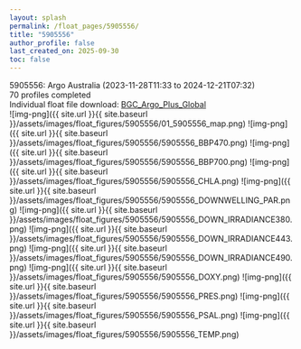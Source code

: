 ```yaml
---
layout: splash
permalink: /float_pages/5905556/
title: "5905556"
author_profile: false
last_created_on: 2025-09-30
toc: false
---
```

 
5905556: Argo Australia (2023-11-28T11:33 to 2024-12-21T07:32)\
70 profiles completed\
Individual float file download: [BGC_Argo_Plus_Global](https://ftp.soest.hawaii.edu/bgc_argo_plus/Individual_Floats/outliers_removed/5905556_Sprof_processed.nc)\
![img-png]({{ site.url }}{{ site.baseurl }}/assets/images/float_figures/5905556/01_5905556_map.png)
![img-png]({{ site.url }}{{ site.baseurl }}/assets/images/float_figures/5905556/5905556_BBP470.png)
![img-png]({{ site.url }}{{ site.baseurl }}/assets/images/float_figures/5905556/5905556_BBP700.png)
![img-png]({{ site.url }}{{ site.baseurl }}/assets/images/float_figures/5905556/5905556_CHLA.png)
![img-png]({{ site.url }}{{ site.baseurl }}/assets/images/float_figures/5905556/5905556_DOWNWELLING_PAR.png)
![img-png]({{ site.url }}{{ site.baseurl }}/assets/images/float_figures/5905556/5905556_DOWN_IRRADIANCE380.png)
![img-png]({{ site.url }}{{ site.baseurl }}/assets/images/float_figures/5905556/5905556_DOWN_IRRADIANCE443.png)
![img-png]({{ site.url }}{{ site.baseurl }}/assets/images/float_figures/5905556/5905556_DOWN_IRRADIANCE490.png)
![img-png]({{ site.url }}{{ site.baseurl }}/assets/images/float_figures/5905556/5905556_DOXY.png)
![img-png]({{ site.url }}{{ site.baseurl }}/assets/images/float_figures/5905556/5905556_PRES.png)
![img-png]({{ site.url }}{{ site.baseurl }}/assets/images/float_figures/5905556/5905556_PSAL.png)
![img-png]({{ site.url }}{{ site.baseurl }}/assets/images/float_figures/5905556/5905556_TEMP.png)
